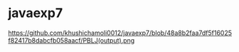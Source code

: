 # javaexp7

https://github.com/khushichamoli0012/javaexp7/blob/48a8b2faa7df5f16025f82417b8dabcfb058aacf/PBLJ(output).png
